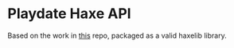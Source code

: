 # Playdate Haxe API

Based on the work in [this](https://github.com/KinoCreatesGames/haxe-pd) repo, packaged as a valid haxelib library.
